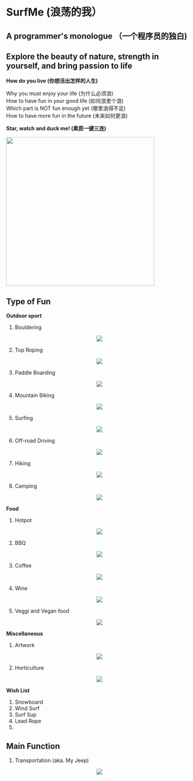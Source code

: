 # SurfMe (浪荡的我）
## A programmer's monologue （一个程序员的独白)
## Explore the beauty of nature, strength in yourself, and bring passion to life

**How do you live (你想活出怎样的人生)**

Why you must enjoy your life (为什么必须浪) <br />
How to have fun in your good life (如何浪里个浪) <br />
Which part is NOT fun enough yet (哪里浪得不足) <br />
How to have more fun in the future (未来如何更浪) <br />

**Star, watch and duck me! (素质一键三连)**
<p align="left">
  <img src="/Video/Duck.gif", width="400">
</p>

## Type of Fun
**Outdoor sport**

1. Bouldering
<p align="center">
  <img src="/Video/Bouldering.gif">
</p>

2. Top Roping
<p align="center">
  <img src="/Video/TopRoping.gif">
</p>

3. Paddle Boarding
<p align="center">
  <img src="/Video/PaddleBoarding.gif">
</p>

4. Mountain Biking
<p align="center">
  <img src="/Video/MTB.gif">
</p>

5. Surfing
<p align="center">
  <img src="/Video/Surfing.gif">
</p>

6. Off-road Driving
<p align="center">
  <img src="/Video/Offroad.gif">
</p>

7. Hiking
<p align="center">
  <img src="/Video/Hiking.gif">
</p>

8. Camping
<p align="center">
  <img src="/Video/Camping.gif">
</p>
   
**Food**
1. Hotpot
<p align="center">
  <img src="/Video/Hotpot.gif">
</p>

2. BBQ
<p align="center">
  <img src="/Video/BBQ.gif">
</p>

3. Coffee
<p align="center">
  <img src="/Video/Coffee.gif">
</p>

4. Wine
<p align="center">
  <img src="/Video/Wine.gif">
</p>

5. Veggi and Vegan food
<p align="center">
  <img src="/Video/Veggi.gif">
</p>

**Miscellaneous**

1. Artwork
<p align="center">
  <img src="/Video/Artwork.gif">
</p>

2. Horticulture
<p align="center">
  <img src="/Video/Horticulutre.gif">
</p>


**Wish List**

1. Snowboard
2. Wind Surf
3. Surf Sup
4. Lead Rope
5. 


## Main Function

1. Transportation (aka. My Jeep)
<p align="center">
  <img src="/Video/MyJeep.gif">
</p>



